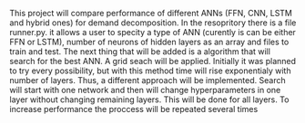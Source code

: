 This project will compare performance of different ANNs (FFN, CNN, LSTM and hybrid ones) for demand decomposition.
In the resopritory there is a file runner.py. it allows a user to specity a type of ANN (curently is can be either FFN or LSTM), number of neurons of hidden layers as an array and files to train and test.
The next thing that will be added is a algorithm that will search for the best ANN. A grid seach will be applied. Initially it was planned to try every possibility, but with this method time will rise exponentialy with number of layers. Thus, a different approach will be implemented. Search will start with one network and then will change hyperparameters in one layer without changing remaining layers. This will be done for all layers. To increase performance the proccess will be repeated several times 
